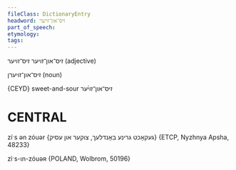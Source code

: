 ```yaml
---
fileClass: DictionaryEntry
headword: זיס־און־זויער
part_of_speech: 
etymology: 
tags: 
---
```

זיס־און־זויער
זיס־זויער
(adjective)

זיס־און־זויערן
(noun)

{CEYD}
sweet-and-sour זיס־און־זוי֜ער

CENTRAL
========

zíˑs ən zóuər {געקאָכט גרינע באָנדלעך, צוקער און עסיק} {ETCP, Nyzhnya Apsha, 48233}

zìˑs-ɩn-zóuəʀ {POLAND, Wolbrom, 50196}
